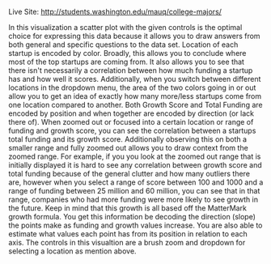 Live Site: http://students.washington.edu/mauq/college-majors/

In this visualization a scatter plot with the given controls is the optimal choice for expressing this data because it allows you to draw answers from both general and specific questions to the data set. 
Location of each startup is encoded by color. Broadly, this allows you to conclude where most of the top startups are coming from. It also allows you to see that there isn't necessarily a correlation between how much funding a startup has and how well it scores. Additionally, when you switch between different locations in the dropdown menu, the area of the two colors going in or out allow you to get an idea of exactly how many more/less startups come from one location compared to another.
Both Growth Score and Total Funding are encoded by position and when together are encoded by direction (or lack there of). When zoomed out or focused into a certain location or range of funding and growth score, you can see the correlation between a startups total funding and its growth score. Additionally observing this on both a smaller range and fully zoomed out allows you to draw context from the zoomed range. For example, if you you look at the zoomed out range that is initially displayed it is hard to see any correlation between growth score and total funding because of the general clutter and how many outliers there are, however when you select a range of score between 100 and 1000 and a range of funding between 25 million and 60 million, you can see that in that range, companies who had more funding were more likely to see growth in the future. Keep in mind that this growth is all based off the MatterMark growth formula. You get this information be decoding the direction (slope) the points make as funding and growth values increase. You are also able to estimate what values each point has from its position in relation to each axis.
The controls in this visualtion are a brush zoom and dropdown for selecting a location as mention above.
